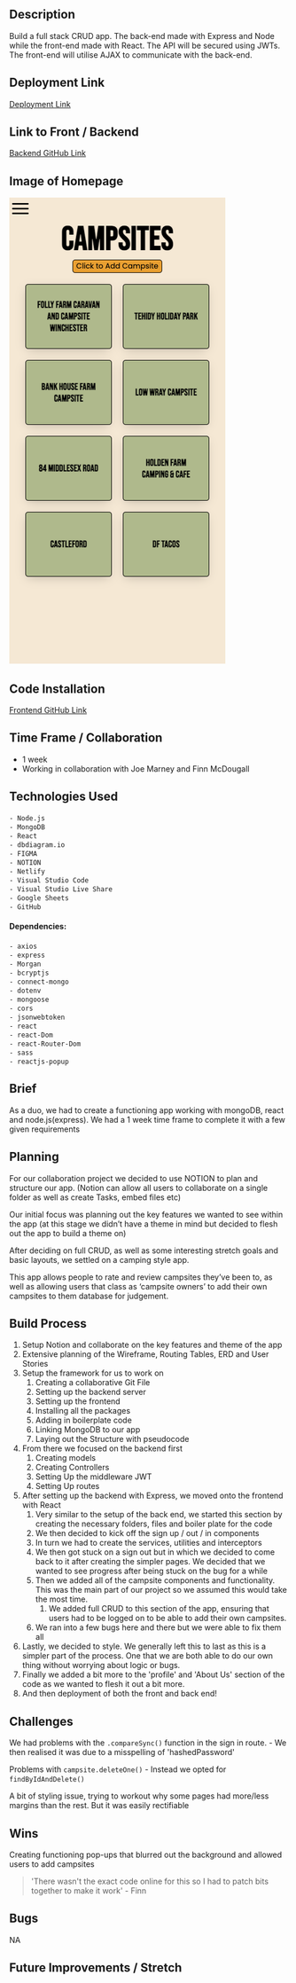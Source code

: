 ## Description
Build a full stack CRUD app. The back-end made with Express and Node while the front-end made with React.  The API will be secured using JWTs.  The front-end will utilise AJAX to communicate with the back-end.
  
## Deployment Link
[Deployment Link](https://lifesapitch.netlify.app/)

## Link to Front / Backend
[ Backend GitHub Link](https://github.com/joemarney/unit-3-project-lifesapitch-backend.git)


## Image of Homepage
![an image of the homepage of our app 'Lifes A Pitch'](public/images/AppScreenshot.png)

## Code Installation
[Frontend GitHub Link](https://github.com/joemarney/unit-3-project-lifesapitch-frontend.git)

## Time Frame / Collaboration 
  - 1 week
  - Working in collaboration with Joe Marney and Finn McDougall

## Technologies Used
    - Node.js
    - MongoDB
    - React
	- dbdiagram.io
	- FIGMA
	- NOTION
	- Netlify
	- Visual Studio Code
	- Visual Studio Live Share
	- Google Sheets
	- GitHub

  #### Dependencies:
  
    - axios
	- express
	- Morgan
	- bcryptjs
	- connect-mongo
	- dotenv
	- mongoose
	- cors
	- jsonwebtoken
	- react
	- react-Dom
	- react-Router-Dom
	- sass
	- reactjs-popup


## Brief
As a duo, we had to create a functioning app working with mongoDB, react and node.js(express). We had a 1 week time frame to complete it with a few given requirements

## Planning
For our collaboration project we decided to use NOTION to plan and structure our app.
(Notion can allow all users to collaborate on a single folder as well as create Tasks, embed files etc)

Our initial focus was planning out the key features we wanted to see within the app (at this stage we didn’t have a theme in mind but decided to flesh out the app to build a theme on)

After deciding on full CRUD, as well as some interesting stretch goals and basic layouts, we settled on a camping style app. 

This app allows people to rate and review campsites they’ve been to, as well as allowing users that class as ‘campsite owners’ to add their own campsites to them database for judgement.


## Build Process
1. Setup Notion and collaborate on the key features and theme of the app
2. Extensive planning of the Wireframe, Routing Tables, ERD and User Stories
3. Setup the framework for us to work on
    1. Creating a collaborative Git File
    2. Setting up the backend server
    3. Setting up the frontend 
    4. Installing all the packages
    5. Adding in boilerplate code
    6. Linking MongoDB to our app
    7. Laying out the Structure with pseudocode
4.  From there we focused on the backend first
    1. Creating models
    2. Creating Controllers
    3. Setting Up the middleware JWT
    4. Setting Up routes
 5. After setting up the backend with Express, we moved onto the frontend with React
    1. Very similar to the setup of the back end, we started this section by creating the necessary folders, files and boiler plate for the code
    2. We then decided to kick off the sign up / out / in components 
    3. In turn we had to create the services, utilities and interceptors
    4. We then got stuck on a sign out but in which we decided to come back to it after creating the simpler pages. We decided that we wanted to see progress after being stuck on the bug for a while
    5. Then we added all of the campsite components and functionality. This was the main part of our project so we assumed this would take the most time. 
       1. We added full CRUD to this section of the app, ensuring that users had to be logged on to be able to add their own campsites.
    6. We ran into a few bugs here and there but we were able to fix them all
 6. Lastly, we decided to style. We generally left this to last as this is a simpler part of the process. One that we are both able to do our own thing without worrying about logic or bugs.
 7. Finally we added a bit more to the 'profile' and 'About Us' section of the code as we wanted to flesh it out a bit more.
 8. And then deployment of both the front and back end!
   
## Challenges
We had problems with the `.compareSync()` function in the sign in route.
	- We then realised it was due to a misspelling of 'hashedPassword'

Problems with `campsite.deleteOne()`
	- Instead we opted for `findByIdAndDelete()`

A bit of styling issue, trying to workout why some pages had more/less margins than the rest. But it was easily rectifiable 

## Wins
Creating functioning pop-ups that blurred out the background and allowed users to add campsites

> 'There wasn't the exact code online for this so I had to patch bits together to make it work' - Finn


 
## Bugs
NA
    
## Future Improvements / Stretch
